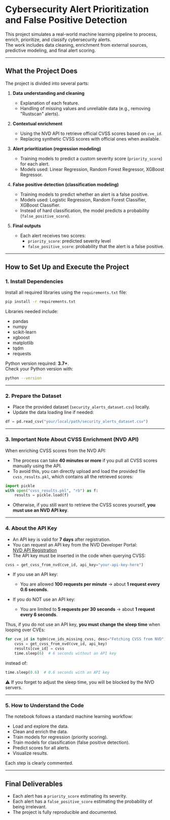 # Cybersecurity Alert Prioritization and False Positive Detection

This project simulates a real-world machine learning pipeline to process, enrich, prioritize, and classify cybersecurity alerts.  
The work includes data cleaning, enrichment from external sources, predictive modeling, and final alert scoring.

---

## What the Project Does

The project is divided into several parts:

1. **Data understanding and cleaning**  
   - Explanation of each feature.
   - Handling of missing values and unreliable data (e.g., removing "Rustscan" alerts).

2. **Contextual enrichment**  
   - Using the NVD API to retrieve official CVSS scores based on `cve_id`.
   - Replacing synthetic CVSS scores with official ones when available.

3. **Alert prioritization (regression modeling)**  
   - Training models to predict a custom severity score (`priority_score`) for each alert.
   - Models used: Linear Regression, Random Forest Regressor, XGBoost Regressor.

4. **False positive detection (classification modeling)**  
   - Training models to predict whether an alert is a false positive.
   - Models used: Logistic Regression, Random Forest Classifier, XGBoost Classifier.
   - Instead of hard classification, the model predicts a probability (`false_positive_score`).

5. **Final outputs**  
   - Each alert receives two scores:
     - `priority_score`: predicted severity level
     - `false_positive_score`: probability that the alert is a false positive.

---

## How to Set Up and Execute the Project

### 1. Install Dependencies

Install all required libraries using the `requirements.txt` file:

```bash
pip install -r requirements.txt
```

Libraries needed include:
- pandas
- numpy
- scikit-learn
- xgboost
- matplotlib
- tqdm
- requests

Python version required: **3.7+**.  
Check your Python version with:

```bash
python --version
```

---

### 2. Prepare the Dataset

- Place the provided dataset (`security_alerts_dataset.csv`) locally.
- Update the data loading line if needed:

```python
df = pd.read_csv("your/local/path/security_alerts_dataset.csv")
```

---

### 3. Important Note About CVSS Enrichment (NVD API)

When enriching CVSS scores from the NVD API:

- The process can take **40 minutes or more** if you pull all CVSS scores manually using the API.
- To avoid this, you can directly upload and load the provided file `cvss_results.pkl`, which contains all the retrieved scores:

```python
import pickle
with open("cvss_results.pkl", "rb") as f:
    results = pickle.load(f)
```

- Otherwise, if you still want to retrieve the CVSS scores yourself, **you must use an NVD API key**.

---

### 4. About the API Key

- An API key is valid for **7 days** after registration.
- You can request an API key from the NVD Developer Portal:  
  [NVD API Registration](https://nvd.nist.gov/developers/request-an-api-key)
- The API key must be inserted in the code when querying CVSS:

```python
cvss = get_cvss_from_nvd(cve_id, api_key="your-api-key-here")
```

- If you use an API key:
  - You are allowed **100 requests per minute** → about **1 request every 0.6 seconds**.

- If you do NOT use an API key:
  - You are limited to **5 requests per 30 seconds** → about **1 request every 6 seconds**.

Thus, if you do not use an API key, **you must change the sleep time** when looping over CVEs:

```python
for cve_id in tqdm(cve_ids_missing_cvss, desc="Fetching CVSS from NVD"):
    cvss = get_cvss_from_nvd(cve_id, api_key)
    results[cve_id] = cvss
    time.sleep(6)  # 6 seconds without an API key
```

instead of:

```python
time.sleep(0.6)  # 0.6 seconds with an API key
```

⚠️ If you forget to adjust the sleep time, you will be blocked by the NVD servers.

---

### 5. How to Understand the Code

The notebook follows a standard machine learning workflow:

- Load and explore the data.
- Clean and enrich the data.
- Train models for regression (priority scoring).
- Train models for classification (false positive detection).
- Predict scores for all alerts.
- Visualize results.

Each step is clearly commented.

---

## Final Deliverables

- Each alert has a `priority_score` estimating its severity.
- Each alert has a `false_positive_score` estimating the probability of being irrelevant.
- The project is fully reproducible and documented.
